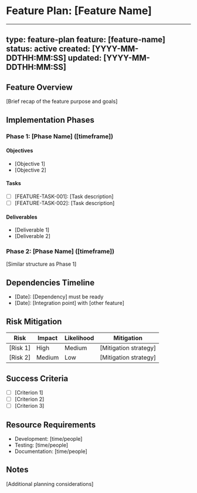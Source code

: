 # Feature Plan: [Feature Name]
---
type: feature-plan
feature: [feature-name]
status: active
created: [YYYY-MM-DDTHH:MM:SS]
updated: [YYYY-MM-DDTHH:MM:SS]
---

## Feature Overview
[Brief recap of the feature purpose and goals]

## Implementation Phases

### Phase 1: [Phase Name] ([timeframe])
#### Objectives
- [Objective 1]
- [Objective 2]

#### Tasks
- [ ] [FEATURE-TASK-001]: [Task description]
- [ ] [FEATURE-TASK-002]: [Task description]

#### Deliverables
- [Deliverable 1]
- [Deliverable 2]

### Phase 2: [Phase Name] ([timeframe])
[Similar structure as Phase 1]

## Dependencies Timeline
- [Date]: [Dependency] must be ready
- [Date]: [Integration point] with [other feature]

## Risk Mitigation
| Risk | Impact | Likelihood | Mitigation |
|------|--------|------------|------------|
| [Risk 1] | High | Medium | [Mitigation strategy] |
| [Risk 2] | Medium | Low | [Mitigation strategy] |

## Success Criteria
- [ ] [Criterion 1]
- [ ] [Criterion 2]
- [ ] [Criterion 3]

## Resource Requirements
- Development: [time/people]
- Testing: [time/people]
- Documentation: [time/people]

## Notes
[Additional planning considerations]
